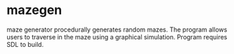 # mazegen
maze generator
procedurally generates random mazes. The program allows users to traverse in the maze using a graphical simulation. Program requires SDL to build.
